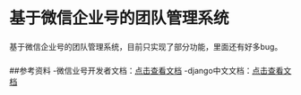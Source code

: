 # 基于微信企业号的团队管理系统
###
基于微信企业号的团队管理系统，目前只实现了部分功能，里面还有好多bug。
###
##参考资料
-微信业号开发者文档：[点击查看文档](http://qydev.weixin.qq.com/wiki/index.php?title=%E9%A6%96%E9%A1%B5)
-django中文文档：[点击查看文档](http://python.usyiyi.cn/django/index.html)
###
